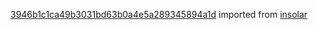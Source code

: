 [3946b1c1ca49b3031bd63b0a4e5a289345894a1d](https://github.com/insolar/insolar/commit/3946b1c1ca49b3031bd63b0a4e5a289345894a1d) imported from [insolar](https://github.com/insolar/insolar)
